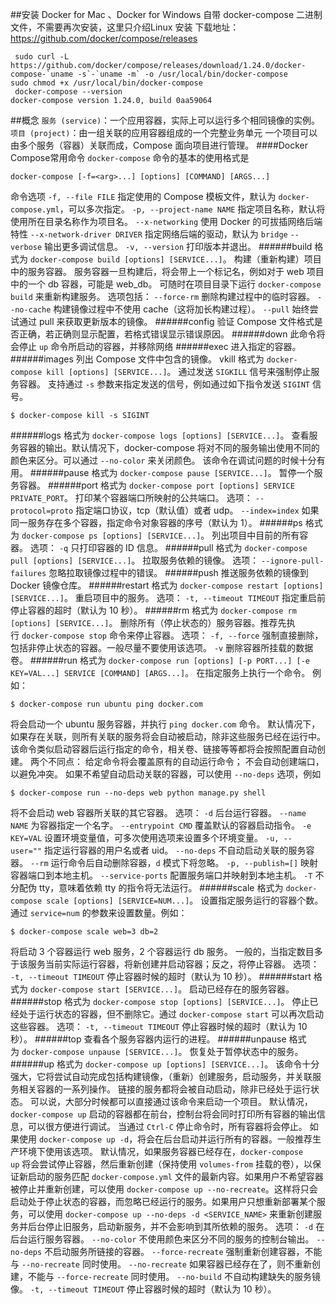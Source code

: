 ##安装
Docker for Mac 、Docker for Windows 自带 docker-compose 二进制文件，不需要再次安装，这里只介绍Linux 安装
下载地址：https://github.com/docker/compose/releases
```
 sudo curl -L https://github.com/docker/compose/releases/download/1.24.0/docker-compose-`uname -s`-`uname -m` -o /usr/local/bin/docker-compose
sudo chmod +x /usr/local/bin/docker-compose
 docker-compose --version
docker-compose version 1.24.0, build 0aa59064
```
##概念
`服务 (service)`：一个应用容器，实际上可以运行多个相同镜像的实例。
`项目 (project)`：由一组关联的应用容器组成的一个完整业务单元
一个项目可以由多个服务（容器）关联而成，Compose 面向项目进行管理。
####Docker Compose常用命令
`docker-compose` 命令的基本的使用格式是
```
docker-compose [-f=<arg>...] [options] [COMMAND] [ARGS...]
```
命令选项
 `-f, --file FILE` 指定使用的 Compose 模板文件，默认为 `docker-compose.yml`，可以多次指定。
`-p, --project-name NAME` 指定项目名称，默认将使用所在目录名称作为项目名。
 `--x-networking` 使用 Docker 的可拔插网络后端特性
 `--x-network-driver DRIVER` 指定网络后端的驱动，默认为 `bridge`
 `--verbose` 输出更多调试信息。
  `-v, --version` 打印版本并退出。
######build
格式为 `docker-compose build [options] [SERVICE...]`。
构建（重新构建）项目中的服务容器。
服务容器一旦构建后，将会带上一个标记名，例如对于 web 项目中的一个 db 容器，可能是 web_db。
可随时在项目目录下运行 `docker-compose build` 来重新构建服务。
选项包括：
 `--force-rm` 删除构建过程中的临时容器。
  `--no-cache` 构建镜像过程中不使用 cache（这将加长构建过程）。
 `--pull` 始终尝试通过 pull 来获取更新版本的镜像。
######config
验证 Compose 文件格式是否正确，若正确则显示配置，若格式错误显示错误原因。
######down
此命令将会停止 `up` 命令所启动的容器，并移除网络
######exec
进入指定的容器。
######images
列出 Compose 文件中包含的镜像。
vkill
格式为 `docker-compose kill [options] [SERVICE...]`。
通过发送 `SIGKILL` 信号来强制停止服务容器。
支持通过 `-s` 参数来指定发送的信号，例如通过如下指令发送 `SIGINT` 信号。
```
$ docker-compose kill -s SIGINT
```
######logs
格式为 `docker-compose logs [options] [SERVICE...]`。
查看服务容器的输出。默认情况下，docker-compose 将对不同的服务输出使用不同的颜色来区分。可以通过 `--no-color` 来关闭颜色。
该命令在调试问题的时候十分有用。
######pause
格式为 `docker-compose pause [SERVICE...]`。
暂停一个服务容器。
######port
格式为 `docker-compose port [options] SERVICE PRIVATE_PORT`。
打印某个容器端口所映射的公共端口。
选项：
 `--protocol=proto` 指定端口协议，tcp（默认值）或者 udp。
`--index=index` 如果同一服务存在多个容器，指定命令对象容器的序号（默认为 1）。
######ps
格式为 `docker-compose ps [options] [SERVICE...]`。
列出项目中目前的所有容器。
选项：
 `-q` 只打印容器的 ID 信息。
######pull
格式为 `docker-compose pull [options] [SERVICE...]`。
拉取服务依赖的镜像。
选项：
 `--ignore-pull-failures` 忽略拉取镜像过程中的错误。
######push
推送服务依赖的镜像到 Docker 镜像仓库。
######restart
格式为 `docker-compose restart [options] [SERVICE...]`。
重启项目中的服务。
选项：
`-t, --timeout TIMEOUT` 指定重启前停止容器的超时（默认为 10 秒）。
######rm
格式为 `docker-compose rm [options] [SERVICE...]`。
删除所有（停止状态的）服务容器。推荐先执行 `docker-compose stop` 命令来停止容器。
选项：
 `-f, --force` 强制直接删除，包括非停止状态的容器。一般尽量不要使用该选项。
 `-v` 删除容器所挂载的数据卷。
######run
格式为 `docker-compose run [options] [-p PORT...] [-e KEY=VAL...] SERVICE [COMMAND] [ARGS...]`。
在指定服务上执行一个命令。
例如：
```
$ docker-compose run ubuntu ping docker.com
```
将会启动一个 ubuntu 服务容器，并执行 `ping docker.com` 命令。
默认情况下，如果存在关联，则所有关联的服务将会自动被启动，除非这些服务已经在运行中。
该命令类似启动容器后运行指定的命令，相关卷、链接等等都将会按照配置自动创建。
两个不同点：
  给定命令将会覆盖原有的自动运行命令；
 不会自动创建端口，以避免冲突。
如果不希望自动启动关联的容器，可以使用 `--no-deps` 选项，例如
```
$ docker-compose run --no-deps web python manage.py shell
```
将不会启动 web 容器所关联的其它容器。
选项：
 `-d` 后台运行容器。
 `--name NAME` 为容器指定一个名字。
 `--entrypoint CMD` 覆盖默认的容器启动指令。
 `-e KEY=VAL` 设置环境变量值，可多次使用选项来设置多个环境变量。
 `-u, --user=""` 指定运行容器的用户名或者 uid。
 `--no-deps` 不自动启动关联的服务容器。
`--rm` 运行命令后自动删除容器，`d` 模式下将忽略。
 `-p, --publish=[]` 映射容器端口到本地主机。
`--service-ports` 配置服务端口并映射到本地主机。
 `-T` 不分配伪 tty，意味着依赖 tty 的指令将无法运行。
######scale
格式为 `docker-compose scale [options] [SERVICE=NUM...]`。
设置指定服务运行的容器个数。
通过 `service=num` 的参数来设置数量。例如：
```
$ docker-compose scale web=3 db=2
```
将启动 3 个容器运行 web 服务，2 个容器运行 db 服务。
一般的，当指定数目多于该服务当前实际运行容器，将新创建并启动容器；反之，将停止容器。
选项：
 `-t, --timeout TIMEOUT` 停止容器时候的超时（默认为 10 秒）。
######start
格式为 `docker-compose start [SERVICE...]`。
启动已经存在的服务容器。
######stop
格式为 `docker-compose stop [options] [SERVICE...]`。
停止已经处于运行状态的容器，但不删除它。通过 `docker-compose start` 可以再次启动这些容器。
选项：
`-t, --timeout TIMEOUT` 停止容器时候的超时（默认为 10 秒）。
######top
查看各个服务容器内运行的进程。
######unpause
格式为 `docker-compose unpause [SERVICE...]`。
恢复处于暂停状态中的服务。
######up
格式为 `docker-compose up [options] [SERVICE...]`。
该命令十分强大，它将尝试自动完成包括构建镜像，（重新）创建服务，启动服务，并关联服务相关容器的一系列操作。
链接的服务都将会被自动启动，除非已经处于运行状态。
可以说，大部分时候都可以直接通过该命令来启动一个项目。
默认情况，`docker-compose up` 启动的容器都在前台，控制台将会同时打印所有容器的输出信息，可以很方便进行调试。
当通过 `Ctrl-C` 停止命令时，所有容器将会停止。
如果使用 `docker-compose up -d`，将会在后台启动并运行所有的容器。一般推荐生产环境下使用该选项。
默认情况，如果服务容器已经存在，`docker-compose up` 将会尝试停止容器，然后重新创建（保持使用 `volumes-from` 挂载的卷），以保证新启动的服务匹配 `docker-compose.yml` 文件的最新内容。如果用户不希望容器被停止并重新创建，可以使用 `docker-compose up --no-recreate`。这样将只会启动处于停止状态的容器，而忽略已经运行的服务。如果用户只想重新部署某个服务，可以使用 `docker-compose up --no-deps -d <SERVICE_NAME>` 来重新创建服务并后台停止旧服务，启动新服务，并不会影响到其所依赖的服务。
选项：
 `-d` 在后台运行服务容器。
`--no-color` 不使用颜色来区分不同的服务的控制台输出。
`--no-deps` 不启动服务所链接的容器。
`--force-recreate` 强制重新创建容器，不能与 `--no-recreate` 同时使用。
 `--no-recreate` 如果容器已经存在了，则不重新创建，不能与 `--force-recreate` 同时使用。
`--no-build` 不自动构建缺失的服务镜像。
`-t, --timeout TIMEOUT` 停止容器时候的超时（默认为 10 秒）。

